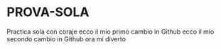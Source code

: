 # PROVA-SOLA
Practica sola con coraje
ecco il mio primo cambio in Github
ecco il mio secondo cambio in Github
ora mi diverto

